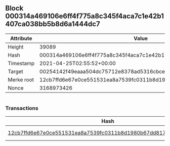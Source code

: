 ## Block 000314a469106e6ff4f775a8c345f4aca7c1e42b1407ca038bb5b8d6a1444dc7

Attribute | Value
--- | ---
Height | 39089
Hash | 000314a469106e6ff4f775a8c345f4aca7c1e42b1407ca038bb5b8d6a1444dc7
Timestamp | 2021-04-25T02:55:52+00:00
Target | 00254142f49eaaa504dc75712e8378ad5316cbcead634704b3734b6271167cc4
Merke root | 12cb7ffd6e67e0ce551531ea8a7539fc0311b8d1980b67dd817143390382cc65
Nonce | 3168973426

```

```

### Transactions

Hash | Amount
--- | ---
[12cb7ffd6e67e0ce551531ea8a7539fc0311b8d1980b67dd817143390382cc65](12cb7ffd6e67e0ce551531ea8a7539fc0311b8d1980b67dd817143390382cc65.md) | 10.00000000 SKEPTI 

